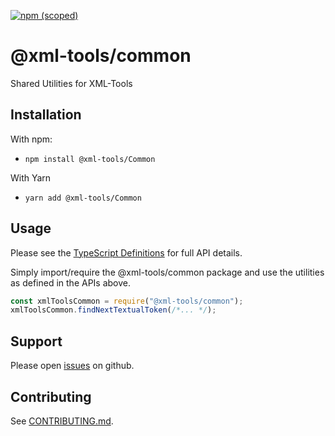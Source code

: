 [![npm (scoped)](https://img.shields.io/npm/v/@xml-tools/common.svg)](https://www.npmjs.com/package/@xml-tools/common)

# @xml-tools/common

Shared Utilities for XML-Tools

## Installation

With npm:

- `npm install @xml-tools/Common`

With Yarn

- `yarn add @xml-tools/Common`

## Usage

Please see the [TypeScript Definitions](./api.d.ts) for full API details.

Simply import/require the @xml-tools/common package and use the utilities
as defined in the APIs above.

```javascript
const xmlToolsCommon = require("@xml-tools/common");
xmlToolsCommon.findNextTextualToken(/*... */);
```

## Support

Please open [issues](https://github.com/SAP/xml-tols/issues) on github.

## Contributing

See [CONTRIBUTING.md](./CONTRIBUTING.md).
